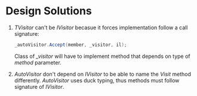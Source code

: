 # Design Solutions

1. *TVisitor* can't be *IVisitor* becasue it forces implementation follow a call signature:

    ``` c#
    _autoVisitor.Accept(member, _visitor, il);
    ```
    
     Class of *_visitor* will have to implement method that depends on type of *method* parameter.

1. *AutoVisitor* don't depend on *IVisitor* to be able to name the *Visit* method differently. *AutoVisitor* uses duck typing, thus methods must follow signature of *IVisitor*.

